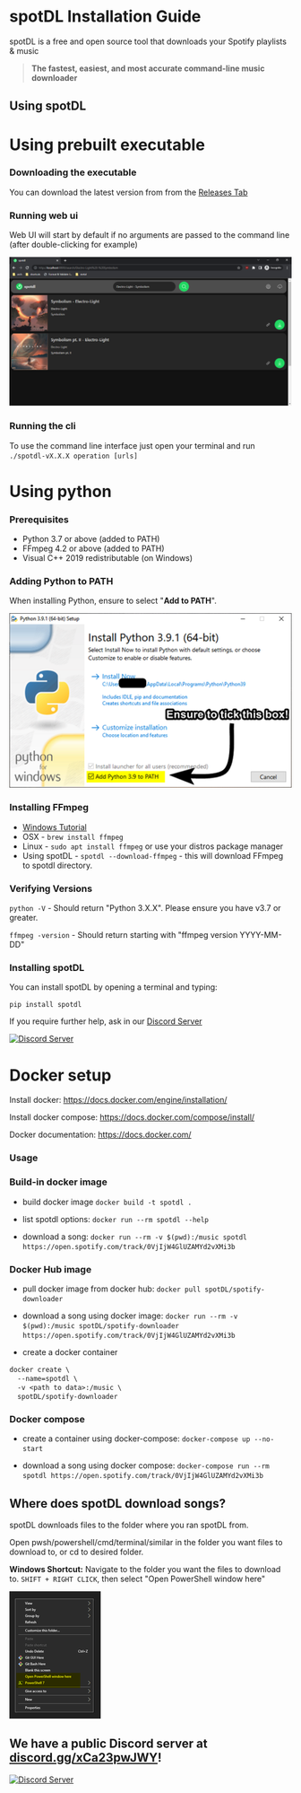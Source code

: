 # spotDL Installation Guide

spotDL is a free and open source tool that downloads your Spotify playlists & music

> **The fastest, easiest, and most accurate command-line music downloader**

## Using spotDL


# Using prebuilt executable

### Downloading the executable

You can download the latest version from from the [Releases Tab](https://github.com/spotDL/spotify-downloader/releases)

### Running web ui

Web UI will start by default if no arguments are passed to the command line (after double-clicking for example)

![Web UI](images/WEB_UI.png)

### Running the cli

To use the command line interface just open your terminal and run `./spotdl-vX.X.X operation [urls]`

# Using python

### Prerequisites

- Python 3.7 or above (added to PATH)
- FFmpeg 4.2 or above (added to PATH)
- Visual C++ 2019 redistributable (on Windows)

### Adding Python to PATH

When installing Python, ensure to select "**Add to PATH**".

![Add to PATH Image](images/ADD_TO_PATH.png)

### Installing FFmpeg

- [Windows Tutorial](https://windowsloop.com/install-ffmpeg-windows-10/)
- OSX - `brew install ffmpeg`
- Linux - `sudo apt install ffmpeg` or use your distros package manager
- Using spotDL - `spotdl --download-ffmpeg` - this will download FFmpeg to spotdl directory.

### Verifying Versions

`python -V` - Should return "Python 3.X.X". Please ensure you have v3.7 or greater.

`ffmpeg -version` - Should return starting with "ffmpeg version YYYY-MM-DD"

### Installing spotDL

You can install spotDL by opening a terminal and typing:

```shell
pip install spotdl
```

If you require further help, ask in our [Discord Server](https://discord.gg/xCa23pwJWY)

[![Discord Server](https://img.shields.io/discord/771628785447337985?color=7289da&label=DISCORD&style=for-the-badge)](https://discord.gg/xCa23pwJWY)

# Docker setup

Install docker: <https://docs.docker.com/engine/installation/>

Install docker compose: <https://docs.docker.com/compose/install/>

Docker documentation: <https://docs.docker.com/>

### Usage

### Build-in docker image

- build docker image `docker build -t spotdl .`

- list spotdl options: `docker run --rm spotdl --help`

- download a song: `docker run --rm -v $(pwd):/music spotdl https://open.spotify.com/track/0VjIjW4GlUZAMYd2vXMi3b`

### Docker Hub image

- pull docker image from docker hub: `docker pull spotDL/spotify-downloader`

- download a song using docker image: `docker run --rm -v $(pwd):/music spotDL/spotify-downloader https://open.spotify.com/track/0VjIjW4GlUZAMYd2vXMi3b`

- create a docker container

```
docker create \
  --name=spotdl \
  -v <path to data>:/music \
  spotDL/spotify-downloader
```

### Docker compose
- create a container using docker-compose: `docker-compose up --no-start`

- download a song using docker compose: `docker-compose run --rm spotdl https://open.spotify.com/track/0VjIjW4GlUZAMYd2vXMi3b`

## Where does spotDL download songs?

spotDL downloads files to the folder where you ran spotDL from.

Open pwsh/powershell/cmd/terminal/similar in the folder you want files to download to, or
cd to desired folder.

**Windows Shortcut:** Navigate to the folder you want the files to download to.
`SHIFT + RIGHT CLICK`, then select "Open PowerShell window here"

![Windows PWSH](images/POWERSHELL.png)

## We have a public Discord server at **[discord.gg/xCa23pwJWY](https://discord.gg/xCa23pwJWY)!**

[![Discord Server](https://img.shields.io/discord/771628785447337985?color=7289da&label=DISCORD&style=for-the-badge)](https://discord.gg/xCa23pwJWY)
